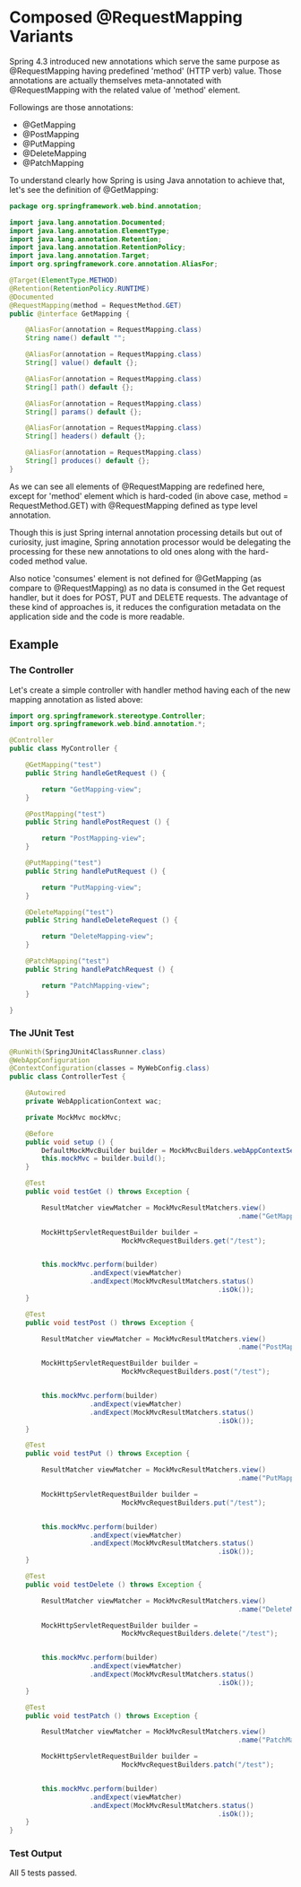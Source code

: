 # Composed @RequestMapping Variants

Spring 4.3 introduced new annotations which serve the same purpose as @RequestMapping having predefined 'method' (HTTP verb) value. Those annotations are actually themselves meta-annotated with @RequestMapping with the related value of 'method' element.

Followings are those annotations:

* @GetMapping
* @PostMapping
* @PutMapping
* @DeleteMapping
* @PatchMapping

To understand clearly how Spring is using Java annotation to achieve that, let's see the definition of @GetMapping:

```java
package org.springframework.web.bind.annotation;

import java.lang.annotation.Documented;
import java.lang.annotation.ElementType;
import java.lang.annotation.Retention;
import java.lang.annotation.RetentionPolicy;
import java.lang.annotation.Target;
import org.springframework.core.annotation.AliasFor;

@Target(ElementType.METHOD)
@Retention(RetentionPolicy.RUNTIME)
@Documented
@RequestMapping(method = RequestMethod.GET)
public @interface GetMapping {

	@AliasFor(annotation = RequestMapping.class)
	String name() default "";

	@AliasFor(annotation = RequestMapping.class)
	String[] value() default {};

	@AliasFor(annotation = RequestMapping.class)
	String[] path() default {};

	@AliasFor(annotation = RequestMapping.class)
	String[] params() default {};

	@AliasFor(annotation = RequestMapping.class)
	String[] headers() default {};

	@AliasFor(annotation = RequestMapping.class)
	String[] produces() default {};
}
```

As we can see all elements of @RequestMapping are redefined here, except for 'method' element which is hard-coded (in above case, method = RequestMethod.GET) with @RequestMapping defined as type level annotation.

Though this is just Spring internal annotation processing details but out of curiosity, just imagine, Spring annotation processor would be delegating the processing for these new annotations to old ones along with the hard-coded method value.

Also notice 'consumes' element is not defined for @GetMapping (as compare to @RequestMapping) as no data is consumed in the Get request handler, but it does for POST, PUT and DELETE requests. The advantage of these kind of approaches is, it reduces the configuration metadata on the application side and the code is more readable.

## Example

### The Controller

Let's create a simple controller with handler method having each of the new mapping annotation as listed above:

```java
import org.springframework.stereotype.Controller;
import org.springframework.web.bind.annotation.*;

@Controller
public class MyController {

    @GetMapping("test")
    public String handleGetRequest () {

        return "GetMapping-view";
    }

    @PostMapping("test")
    public String handlePostRequest () {

        return "PostMapping-view";
    }

    @PutMapping("test")
    public String handlePutRequest () {

        return "PutMapping-view";
    }

    @DeleteMapping("test")
    public String handleDeleteRequest () {

        return "DeleteMapping-view";
    }

    @PatchMapping("test")
    public String handlePatchRequest () {

        return "PatchMapping-view";
    }

}
```

### The JUnit Test

```java
@RunWith(SpringJUnit4ClassRunner.class)
@WebAppConfiguration
@ContextConfiguration(classes = MyWebConfig.class)
public class ControllerTest {

    @Autowired
    private WebApplicationContext wac;

    private MockMvc mockMvc;

    @Before
    public void setup () {
        DefaultMockMvcBuilder builder = MockMvcBuilders.webAppContextSetup(this.wac);
        this.mockMvc = builder.build();
    }

    @Test
    public void testGet () throws Exception {

        ResultMatcher viewMatcher = MockMvcResultMatchers.view()
                                                         .name("GetMapping-view");

        MockHttpServletRequestBuilder builder =
                            MockMvcRequestBuilders.get("/test");


        this.mockMvc.perform(builder)
                    .andExpect(viewMatcher)
                    .andExpect(MockMvcResultMatchers.status()
                                                    .isOk());
    }

    @Test
    public void testPost () throws Exception {

        ResultMatcher viewMatcher = MockMvcResultMatchers.view()
                                                         .name("PostMapping-view");

        MockHttpServletRequestBuilder builder =
                            MockMvcRequestBuilders.post("/test");


        this.mockMvc.perform(builder)
                    .andExpect(viewMatcher)
                    .andExpect(MockMvcResultMatchers.status()
                                                    .isOk());
    }

    @Test
    public void testPut () throws Exception {

        ResultMatcher viewMatcher = MockMvcResultMatchers.view()
                                                         .name("PutMapping-view");

        MockHttpServletRequestBuilder builder =
                            MockMvcRequestBuilders.put("/test");


        this.mockMvc.perform(builder)
                    .andExpect(viewMatcher)
                    .andExpect(MockMvcResultMatchers.status()
                                                    .isOk());
    }

    @Test
    public void testDelete () throws Exception {

        ResultMatcher viewMatcher = MockMvcResultMatchers.view()
                                                         .name("DeleteMapping-view");

        MockHttpServletRequestBuilder builder =
                            MockMvcRequestBuilders.delete("/test");


        this.mockMvc.perform(builder)
                    .andExpect(viewMatcher)
                    .andExpect(MockMvcResultMatchers.status()
                                                    .isOk());
    }

    @Test
    public void testPatch () throws Exception {

        ResultMatcher viewMatcher = MockMvcResultMatchers.view()
                                                         .name("PatchMapping-view");

        MockHttpServletRequestBuilder builder =
                            MockMvcRequestBuilders.patch("/test");


        this.mockMvc.perform(builder)
                    .andExpect(viewMatcher)
                    .andExpect(MockMvcResultMatchers.status()
                                                    .isOk());
    }
}
```

### Test Output

All 5 tests passed.